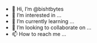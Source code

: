 - 👋 Hi, I’m @bishtbytes
- 👀 I’m interested in ...
- 🌱 I’m currently learning ...
- 💞️ I’m looking to collaborate on ...
- 📫 How to reach me ...

<!---
bishtbytes/bishtbytes is a ✨ special ✨ repository because its `README.md` (this file) appears on your GitHub profile.
You can click the Preview link to take a look at your changes.
--->
